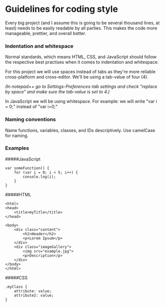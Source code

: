 # Guidelines for coding style

Every big project (and I assume this is going to be several thousand lines, at least)
needs to be easily readable by all parties. This makes the code more manageable, prettier,
and overall better.

### Indentation and whitespace

Normal standards, which means HTML, CSS, and JavaScript should follow the respective best practises
when it comes to indentation and whitespace.

For this project we will use spaces instead of tabs as they're more reliable cross-platform and
cross-editor. We'll be using a tab-value of four (4).

*(In notepad++ go to Settings-Preferences-tab settings and check "replace by space" and make sure
the tab-value is set to 4.)*

In JavaScript we will be using whitespace. For example: we will write "var i = 0;" instead of
"var i=0;"

### Naming conventions

Name functions, variables, classes, and IDs descriptively. Use camelCase for naming.

### Examples

#####JavaScript
```
var someFunction() {
    for (var i = 0; i < 5; i++) {
        console.log(i);
    }
}
```
#####HTML
```
<html>
<head>
    <title>myTitle</title>
</head>

<body>
    <div class="content">
        <h2>Header</h2>
        <p>Lorem Ipsum</p>
    </div>
    <div class="imageGallery">
        <img src="example.jpg">
        <p>Description</p>
    </div>
</body>
</html>
```
#####CSS
```
.myClass {
    attribute: value;
    attribute2: value;
}
```